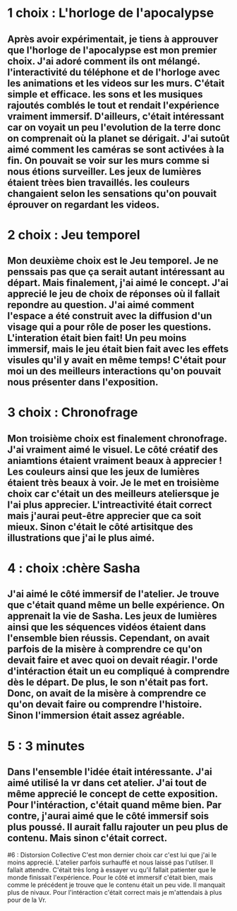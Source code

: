 
# 1 choix : L'horloge de l'apocalypse

## Après avoir expérimentait, je tiens à approuver que l'horloge de l'apocalypse est  mon premier choix. J'ai adoré comment ils ont mélangé. l'interactivité du téléphone et de l'horloge avec les animations et les videos sur les murs. C'était simple et efficace. les sons et les musiques rajoutés comblés le tout et rendait l'expérience vraiment immersif. D'ailleurs, c'était intéressant car on voyait un peu l'evolution de la terre donc on comprenait où la planet se dérigait. J'ai sutoût aimé comment les caméras se sont activées à la fin. On pouvait se voir sur les murs comme si nous étions surveiller. Les jeux de lumières étaient trèes bien travaillés. les couleurs changaient selon les sensations qu'on pouvait éprouver on regardant les videos.

# 2 choix : Jeu temporel

## Mon deuxième choix est le Jeu temporel. Je ne penssais pas que ça serait autant intéressant au départ. Mais finalement, j'ai aimé le concept. J'ai apprecié le jeu de choix de réponses où  il fallait repondre au question. J'ai aimé comment l'espace a été construit avec la diffusion d'un visage qui a pour rôle de poser les questions.  L'interation était bien fait! Un peu moins immersif, mais le jeu était bien fait avec les effets visules qu'il y avait en même temps! C'était pour moi un des meilleurs interactions qu'on pouvait nous présenter dans l'exposition.

# 3 choix : Chronofrage
## Mon troisième choix est finalement chronofrage. J'ai vraiment aimé le visuel. Le côté créatif des aniamtions étaient vraiment beaux à apprecier ! Les couleurs ainsi que les jeux de lumières étaient très beaux à voir. Je le met en troisième choix car c'était un des meilleurs ateliersque je l'ai plus apprecier. L'intreactivité était correct mais j'aurai peut-être apprecier que ca soit mieux. Sinon c'était le côté artisitque des illustrations que j'ai le plus aimé.

# 4 : choix :chère Sasha
## J'ai aimé le côté immersif de l'atelier. Je trouve que c'était quand même un belle expérience. On apprenait la vie de Sasha. Les jeux de lumières ainsi que les séquences vidéos étaient dans l'ensemble bien réussis. Cependant, on avait parfois de la misère à comprendre ce qu'on devait faire et avec quoi on devait réagir. l'orde d'intéraction était un eu compliqué à comprendre dès le départ. De plus, le son n'était pas fort. Donc, on avait de la misère à comprendre ce qu'on devait faire ou  comprendre l'histoire. Sinon l'immersion était assez agréable.
 
 # 5 : 3 minutes
 ## Dans l'ensemble l'idée était intéressante. J'ai aimé utilisé la vr dans cet atelier. J'ai tout de même apprecié le concept de cette exposition. Pour l'intéraction, c'était quand même bien. Par contre, j'aurai aimé que le côté immersif sois plus poussé. Il aurait fallu rajouter un peu plus de contenu. Mais sinon c'était correct.
 
 #6 : Distorsion Collective
 C'est mon dernier choix car c'est lui que j'ai le moins apprecié. L'atelier parfois surhauffé et nous laissé pas l'utilser. Il fallait attendre. C'était très long à essayer vu qu'il fallait patienter que le monde finissait l'expérience. Pour le côté et immersif c'était bien, mais comme le précédent je trouve que le contenu était un peu vide. Il manquait plus de nivaux. Pour l'intéraction c'était correct mais je m'attendais à plus pour de la Vr. 
